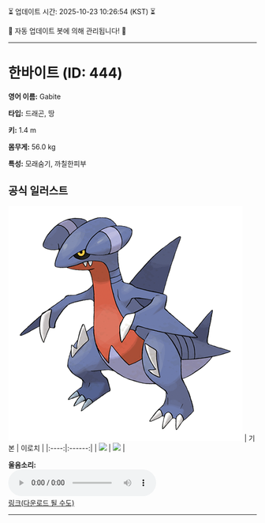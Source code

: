 
⏳ 업데이트 시간: 2025-10-23 10:26:54 (KST) ⏳

🤖 자동 업데이트 봇에 의해 관리됩니다! 🤖

---

# 한바이트 (ID: 444)
**영어 이름:** Gabite

**타입:** 드래곤, 땅

**키:** 1.4 m

**몸무게:** 56.0 kg

**특성:** 모래숨기, 까칠한피부

## 공식 일러스트
![](https://raw.githubusercontent.com/PokeAPI/sprites/master/sprites/pokemon/other/official-artwork/444.png)
| 기본 | 이로치 |
|:----:|:------:|
| <img src="http://play.pokemonshowdown.com/sprites/ani/gabite.gif" width="200"> | <img src="http://play.pokemonshowdown.com/sprites/ani-shiny/gabite.gif" width="200"> |

**울음소리:**<br><audio controls src="https://raw.githubusercontent.com/PokeAPI/cries/main/cries/pokemon/latest/444.ogg"></audio><br> [링크(다운로드 될 수도)](https://raw.githubusercontent.com/PokeAPI/cries/main/cries/pokemon/latest/444.ogg)


---

